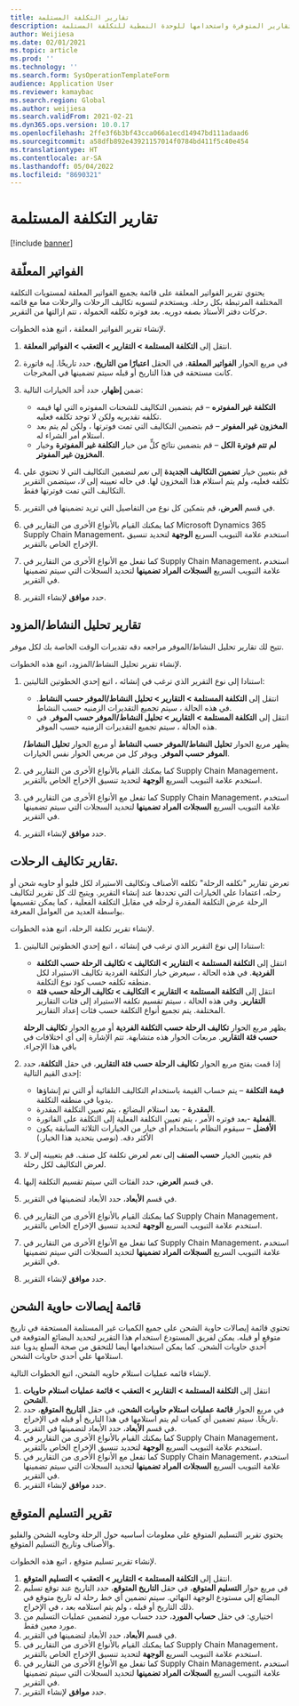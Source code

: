 ```yaml
---
title: تقارير التكلفة المستلمة
description: يوضح هذا الموضوع كيفية البحث عن الأنواع المختلفة من التقارير المتوفرة واستخدامها للوحدة النمطية للتكلفة المستلمة.
author: Weijiesa
ms.date: 02/01/2021
ms.topic: article
ms.prod: ''
ms.technology: ''
ms.search.form: SysOperationTemplateForm
audience: Application User
ms.reviewer: kamaybac
ms.search.region: Global
ms.author: weijiesa
ms.search.validFrom: 2021-02-21
ms.dyn365.ops.version: 10.0.17
ms.openlocfilehash: 2ffe3f6b3bf43cca066a1ecd14947bd111adaad6
ms.sourcegitcommit: a58dfb892e43921157014f0784bd411f5c40e454
ms.translationtype: HT
ms.contentlocale: ar-SA
ms.lasthandoff: 05/04/2022
ms.locfileid: "8690321"
---
```

# <a name="landed-cost-reports"></a>تقارير التكلفة المستلمة

[!include [banner](../../includes/banner.md)]

## <a name="outstanding-invoices"></a>الفواتير المعلّقة

يحتوي تقرير الفواتير المعلقة على قائمة بجميع الفواتير المعلقة لمستويات التكلفة المختلفة المرتبطة بكل رحلة. ويستخدم لتسويه تكاليف الرحلات والرحلات معا مع قائمه حركات دفتر الأستاذ بصفه دوريه. بعد فوتره تكلفه الحمولة ، تتم ازالتها من التقرير.

لإنشاء تقرير الفواتير المعلقة ، اتبع هذه الخطوات.

1. انتقل إلى **التكلفة المستلمة \> التقارير \> التعقب \> الفواتير المعلقة**.
1. في مربع الحوار **الفواتير المعلقة**، في الحقل **اعتبارًا من التاريخ**، حدد تاريخًا. إيه فاتورة كانت مستحقه في هذا التاريخ أو قبله سيتم تضمينها في المخرجات.
1. ضمن **إظهار**، حدد أحد الخيارات التالية:

    - **التكلفة غير المفوتره** – قم بتضمين التكاليف للشحنات المفوتره التي لها قيمه تكلفه تقديريه ولكن لا توجد تكلفه فعليه.
    - **المخزون غير المفوتر** – قم بتضمين التكاليف التي تمت فوترتها ، ولكن لم يتم بعد استلام أمر الشراء له.
    - **لم تتم فوترة الكل** – قم بتضمين نتائج كلٍّ من خيار **التكلفة غير المفوترة** وخيار **المخزون غير المفوتر**.

1. قم بتعيين خيار **تضمين التكاليف الجديدة** إلى *نعم* لتضمين التكاليف التي لا تحتوي علي تكلفه فعليه، ولم يتم استلام هذا المخزون لها. في حاله تعيينه إلى *لا*، سيتضمن التقرير التكاليف التي تمت فوترتها فقط.
1. في قسم **العرض**، قم بتمكين كل نوع من التفاصيل التي تريد تضمينها في التقرير.
1. كما يمكنك القيام بالأنواع الأخرى من التقارير في Microsoft Dynamics 365 Supply Chain Management، استخدم علامة التبويب السريع **الوجهة** لتحديد تنسيق الإخراج الخاص بالتقرير.
1. كما تفعل مع الأنواع الأخرى من التقارير في Supply Chain Management، استخدم علامة التبويب السريع **السجلات المراد تضمينها** لتحديد السجلات التي سيتم تضمينها في التقرير.
1. حدد **موافق** لإنشاء التقرير.

## <a name="activityprovider-analysis-reports"></a>تقارير تحليل النشاط/المزود

تتيح لك تقارير تحليل النشاط/الموفر مراجعه دقه تقديرات الوقت الخاصة بك لكل موفر.

لإنشاء تقرير تحليل النشاط/المزود، اتبع هذه الخطوات.

1. استنادا إلى نوع التقرير الذي ترغب في إنشائه ، اتبع إحدي الخطوتين التاليتين:

    - انتقل إلى **التكلفة المستلمة \> التقارير \> تحليل النشاط/الموفر حسب النشاط**. في هذه الحالة ، سيتم تجميع التقديرات الزمنيه حسب النشاط.
    - انتقل إلى **التكلفة المستلمة \> التقارير \> تحليل النشاط/الموفر حسب الموفر**. في هذه الحالة ، سيتم تجميع التقديرات الزمنيه حسب الموفر.

    يظهر مربع الحوار **تحليل النشاط/الموفر حسب النشاط** أو مربع الحوار **تحليل النشاط/الموفر حسب الموفر**. ويوفر كل من مربعي الحوار نفس الخيارات.

1. كما يمكنك القيام بالأنواع الأخرى من التقارير في Supply Chain Management، استخدم علامة التبويب السريع **الوجهة** لتحديد تنسيق الإخراج الخاص بالتقرير.
1. كما تفعل مع الأنواع الأخرى من التقارير في Supply Chain Management، استخدم علامة التبويب السريع **السجلات المراد تضمينها** لتحديد السجلات التي سيتم تضمينها في التقرير.
1. حدد **موافق** لإنشاء التقرير.

## <a name="voyage-costing-reports"></a>تقارير تكاليف الرحلات.

تعرض تقارير "تكلفه الرحلة" تكلفه الأصناف وتكاليف الاستيراد لكل فليو أو حاويه شحن أو رحله، اعتمادا علي الخيارات التي تحددها عند إنشاء التقرير. ويتيح لك كل تقرير لتكاليف الرحلة عرض التكلفة المقدرة لرحله في مقابل التكلفة الفعلية ، كما يمكن تقسيمها بواسطة العديد من العوامل المعرفة.

لإنشاء تقرير تكلفة الرحلة، اتبع هذه الخطوات.

1. استنادا إلى نوع التقرير الذي ترغب في إنشائه ، اتبع إحدي الخطوتين التاليتين:

    - انتقل إلى **التكلفة المستلمة \> التقارير \> التكاليف \> تكاليف الرحلة حسب التكلفة الفردية**. في هذه الحالة ، سيعرض خيار التكلفة الفردية تكاليف الاستيراد لكل منطقه تكلفه حسب كود نوع التكلفة.
    - انتقل إلى **التكلفة المستلمة \> التقارير \> التكاليف \> تكاليف الرحلة حسب فئة التقارير**. وفي هذه الحالة ، سيتم تقسيم تكلفه الاستيراد إلى فئات التقارير المختلفة. يتم تجميع أنواع التكلفة حسب فئات إعداد التقارير.

    يظهر مربع الحوار **تكاليف الرحلة حسب التكلفة الفردية** أو مربع الحوار **تكاليف الرحلة حسب فئة التقارير‬‏‫**. مربعات الحوار هذه متشابهة. تتم الإشارة إلى أي اختلافات في باقي هذا الإجراء.

1. إذا قمت بفتح مربع الحوار **تكاليف الرحلة حسب فئة التقارير**، في حقل **التكلفة**، حدد إحدى القيم التالية:

    - **قيمة التكلفة** – يتم حساب القيمة باستخدام التكاليف التلقائية أو التي تم إنشاؤها يدويا في منطقه التكلفة.
    - **المقدرة** - بعد استلام البضائع ، يتم تعيين التكلفة المقدرة.
    - **الفعلية** -بعد فوتره الأمر ، يتم تعيين التكلفة الفعلية إلى التكلفة على الفاتورة.
    - **الأفضل** – سيقوم النظام باستخدام أي خيار من الخيارات الثلاثة السابقة يكون الأكثر دقه. (نوصي بتحديد هذا الخيار.)

1. قم بتعيين الخيار **حسب الصنف** إلى *نعم* لعرض تكلفة كل صنف. قم بتعيينه إلى *لا* لعرض التكاليف لكل رحلة.
1. في قسم **العرض**، حدد الفئات التي سيتم تقسيم التكلفة إليها.
1. في قسم **الأبعاد**، حدد الأبعاد لتضمينها في التقرير.
1. كما يمكنك القيام بالأنواع الأخرى من التقارير في Supply Chain Management، استخدم علامة التبويب السريع **الوجهة** لتحديد تنسيق الإخراج الخاص بالتقرير.
1. كما تفعل مع الأنواع الأخرى من التقارير في Supply Chain Management، استخدم علامة التبويب السريع **السجلات المراد تضمينها** لتحديد السجلات التي سيتم تضمينها في التقرير.
1. حدد **موافق** لإنشاء التقرير.

## <a name="shipping-container-receipts-list"></a>قائمة إيصالات حاوية الشحن

تحتوي قائمة إيصالات حاوية الشحن على جميع الكميات غير المستلمة المستحقة في تاريخ متوقع أو قبله. يمكن لفريق المستودع استخدام هذا التقرير لتحديد البضائع المتوقعة في أحدي حاويات الشحن. كما يمكن استخدامها أيضا للتحقق من صحة السلع يدويا عند استلامها علي أحدي حاويات الشحن.

لإنشاء قائمه عمليات استلام حاويه الشحن، اتبع الخطوات التالية.

1. انتقل إلى **التكلفة المستلمة \> التقارير \> التعقب \> قائمة عمليات استلام حاويات الشحن**.
1. في مربع الحوار **قائمة عمليات استلام حاويات الشحن**، في حقل **التاريخ المتوقع**، حدد تاريخًا. سيتم تضمين أي كميات لم يتم استلامها في هذا التاريخ أو قبله في الإخراج.
1. في قسم **الأبعاد**، حدد الأبعاد لتضمينها في التقرير.
1. كما يمكنك القيام بالأنواع الأخرى من التقارير في Supply Chain Management، استخدم علامة التبويب السريع **الوجهة** لتحديد تنسيق الإخراج الخاص بالتقرير.
1. كما تفعل مع الأنواع الأخرى من التقارير في Supply Chain Management، استخدم علامة التبويب السريع **السجلات المراد تضمينها** لتحديد السجلات التي سيتم تضمينها في التقرير.
1. حدد **موافق** لإنشاء التقرير.

## <a name="expected-delivery-report"></a>تقرير التسليم المتوقع

يحتوي تقرير التسليم المتوقع علي معلومات أساسيه حول الرحلة وحاويه الشحن والفليو والأصناف وتاريخ التسليم المتوقع.

لإنشاء تقرير تسليم متوقع ، اتبع هذه الخطوات.

1. انتقل إلى **التكلفة المستلمة \> التقارير \> التعقب \> التسليم المتوقع**.
1. في مربع حوار **التسليم المتوقع**، في حقل **التاريخ المتوقع**، حدد التاريخ عند توقع تسليم البضائع إلى مستودع الوجهة النهائي. سيتم تضمين أي خط رحلة له تاريخ متوقع في ذلك التاريخ أو قبله ، ولم يتم استلامه بعد ، في الإخراج.
1. اختياري: في حقل **حساب المورد**، حدد حساب مورد لتضمين عمليات التسليم من مورد معين فقط.
1. في قسم **الأبعاد**، حدد الأبعاد لتضمينها في التقرير.
1. كما يمكنك القيام بالأنواع الأخرى من التقارير في Supply Chain Management، استخدم علامة التبويب السريع **الوجهة** لتحديد تنسيق الإخراج الخاص بالتقرير.
1. كما تفعل مع الأنواع الأخرى من التقارير في Supply Chain Management، استخدم علامة التبويب السريع **السجلات المراد تضمينها** لتحديد السجلات التي سيتم تضمينها في التقرير.
1. حدد **موافق** لإنشاء التقرير.
